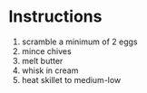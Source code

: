 # Instructions

1. scramble a minimum of 2 eggs
2. mince chives
3. melt butter
4. whisk in cream
5. heat skillet to medium-low
